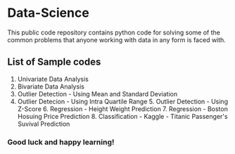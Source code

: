 # Data-Science
This public code repository contains python code for solving some of the common problems that anyone working with data in any form is faced with.

## List of Sample codes
  1.	Univariate Data Analysis
  2.	Bivariate Data Analysis
  3.	Outlier Detection - Using Mean and Standard Deviation
  4.	Outlier Detecion - Using Intra Quartile Range
	5.	Outlier Detection - Using Z-Score
	6.  Regression - Height Weight Prediction
	7.	Regression - Boston Hosuing Price Prediction
	8.	Classification - Kaggle - Titanic Passenger's Suvival Prediction
      
### Good luck and happy learning!
